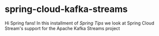 # spring-cloud-kafka-streams
Hi Spring fans! In this installment of _Spring Tips_ we look at Spring Cloud Stream's support for the Apache Kafka Streams project
